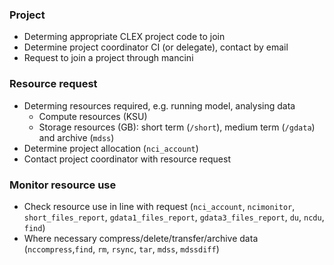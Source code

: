 

### Project

 * Determing appropriate CLEX project code to join 
 * Determine project coordinator CI (or delegate), contact by email
 * Request to join a project through mancini

### Resource request

 * Determing resources required, e.g. running model, analysing data
    - Compute resources (KSU)
    - Storage resources (GB): short term (`/short`), medium term (`/gdata`) and archive (`mdss`)
 * Determine project allocation (`nci_account`)
 * Contact project coordinator with resource request

### Monitor resource use

 * Check resource use in line with request (`nci_account`, `ncimonitor`, `short_files_report`, `gdata1_files_report`, `gdata3_files_report`, `du`, `ncdu`, `find`)
 * Where necessary compress/delete/transfer/archive data (`nccompress`,`find`, `rm`, `rsync`, `tar`, `mdss`, `mdssdiff`)